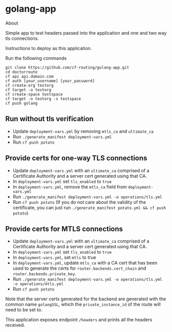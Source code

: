 # golang-app
About

Simple app to test headers passed into the application and one and two way tls connections.

Instructions to deploy as this application.


Run the following commands

```
git clone https://github.com/cf-routing/golang-app.git
cd doctorroute
cf api api.domain.com
cf auth [your_username] [your_password]
cf create-org testorg
cf target -o testorg
cf create-space testspace
cf target -o testorg -s testspace
cf push golang
```

## Run without tls verification

- Update `deployment-vars.yml` by removing `mtls_ca` and `ultimate_ca`
- Run `./generate_manifest deployment-vars.yml`
- Run `cf push potato`

## Provide certs for one-way TLS connections

- Update `deployment-vars.yml` with an `ultimate_ca` comprised of a Certificate Authority and a server cert generated using that CA.
- In `deployment-vars.yml` set `tls_enabled` to `true`
- In `deployment-vars.yml`, remove the `mtls_ca` field from `deployment-vars.yml`
- Run `./generate_manifest deployment-vars.yml -o operations/tls.yml`
- Run `cf push potato`
(If you do not care about the validity of the certificate, you can just run `./generate_manifest potato.yml && cf push potato`)

## Provide certs for MTLS connections

- Update `deployment-vars.yml` with an `ultimate_ca` comprised of a Certificate Authority and a server cert generated using that CA.
- In `deployment-vars.yml` set `tls_enabled` to `true`
- In `deployment-vars.yml`, set `mtls` to true
- In `deployment-vars.yml`, update `mtls_ca` with a CA cert that has been used to generate the certs for `router.backends.cert_chain` and `router.backends.private_key`.
- Run `./generate_manifest deployment-vars.yml -o operations/tls.yml -o operations/mtls.yml`
- Run `cf push potato`

Note that the server certs generated for the backend are generated with the common name `golangSSL`, which the `private_instance_id` of the
route will need to be set to.

This application exposes endpoint `/headers` and prints all the headers received.
